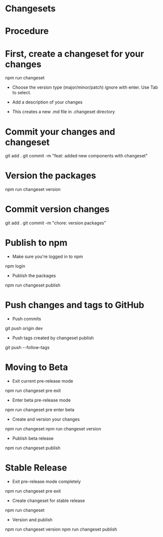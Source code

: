 # Changesets

# Procedure

# First, create a changeset for your changes

npm run changeset

- Choose the version type (major/minor/patch) ignore with enter. Use Tab to select.

- Add a description of your changes

- This creates a new .md file in .changeset directory

# Commit your changes and changeset

git add .
git commit -m "feat: added new components with changeset"

# Version the packages

npm run changeset version

# Commit version changes

git add .
git commit -m "chore: version packages"

# Publish to npm

- Make sure you're logged in to npm

npm login

- Publish the packages

npm run changeset publish

# Push changes and tags to GitHub

- Push commits

git push origin dev

- Push tags created by changeset publish

git push --follow-tags

# Moving to Beta

- Exit current pre-release mode

npm run changeset pre exit

- Enter beta pre-release mode

npm run changeset pre enter beta

- Create and version your changes

npm run changeset
npm run changeset version

- Publish beta release

npm run changeset publish

# Stable Release

- Exit pre-release mode completely

npm run changeset pre exit

- Create changeset for stable release

npm run changeset

- Version and publish

npm run changeset version
npm run changeset publish
